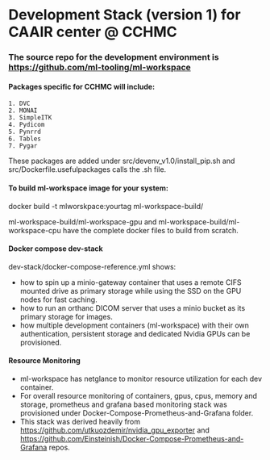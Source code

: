 # Development Stack (version 1) for CAAIR center @ CCHMC

### The source repo for the development environment is https://github.com/ml-tooling/ml-workspace

#### Packages specific for CCHMC will include:
    1. DVC
    2. MONAI
    3. SimpleITK
    4. Pydicom
    5. Pynrrd
    6. Tables
    7. Pygar
These packages are added under src/devenv_v1.0/install_pip.sh and src/Dockerfile.usefulpackages calls the .sh file.

#### To build ml-workspace image for your system:
    
docker build -t mlworskpace:yourtag ml-workspace-build/

ml-workspace-build/ml-workspace-gpu and ml-workspace-build/ml-workspace-cpu have the complete docker files to build from scratch.  

#### Docker compose dev-stack
dev-stack/docker-compose-reference.yml shows:
- how to spin up a minio-gateway container that uses a remote CIFS mounted drive as primary  storage while using the SSD on the GPU nodes for fast caching. 
- how to run an orthanc DICOM server that uses a minio bucket as its primary storage for images.
- how multiple development containers (ml-workspace) with their own authentication, persistent storage and dedicated Nvidia GPUs can be provisioned. 

#### Resource Monitoring
  - ml-workspace has netglance to monitor resource utilization for each dev container.
  - For overall resource monitoring of containers, gpus, cpus, memory and storage, prometheus and grafana based monitoring stack was provisioned under Docker-Compose-Prometheus-and-Grafana folder.
  - This stack was derived heavily from https://github.com/utkuozdemir/nvidia_gpu_exporter and https://github.com/Einsteinish/Docker-Compose-Prometheus-and-Grafana repos.